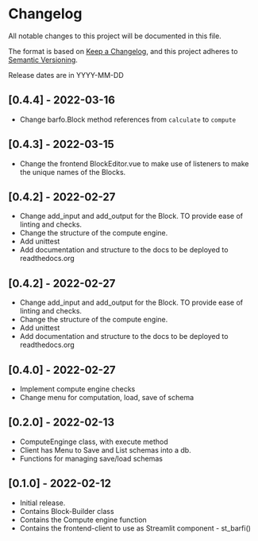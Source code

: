 # Changelog
All notable changes to this project will be documented in this file.

The format is based on [Keep a Changelog](https://keepachangelog.com/en/1.0.0/),
and this project adheres to [Semantic Versioning](https://semver.org/spec/v2.0.0.html).

Release dates are in YYYY-MM-DD

## [0.4.4] - 2022-03-16

- Change barfo.Block method references from `calculate` to `compute`

## [0.4.3] - 2022-03-15

- Change the frontend BlockEditor.vue to make use of listeners to make the unique names of the Blocks.

## [0.4.2] - 2022-02-27

- Change add_input and add_output for the Block. TO provide ease of linting and checks.
- Change the structure of the compute engine.
- Add unittest
- Add documentation and structure to the docs to be deployed to readthedocs.org

## [0.4.2] - 2022-02-27

- Change add_input and add_output for the Block. TO provide ease of linting and checks.
- Change the structure of the compute engine.
- Add unittest
- Add documentation and structure to the docs to be deployed to readthedocs.org

## [0.4.0] - 2022-02-27

- Implement compute engine checks 
- Change menu for computation, load, save of schema

## [0.2.0] - 2022-02-13

- ComputeEnginge class, with execute method
- Client has Menu to Save and List schemas into a db.
- Functions for managing save/load schemas

## [0.1.0] - 2022-02-12

- Initial release.
- Contains Block-Builder class
- Contains the Compute engine function
- Contains the frontend-client to use as Streamlit component - st_barfi()

